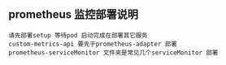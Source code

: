 ## prometheus 监控部署说明
```
请先部署setup 等待pod 启动完成在部署其它服务
custom-metrics-api 要先于prometheus-adapter 部署
prometheus-serviceMonitor 文件夹是常见几个serviceMonitor 部署
```